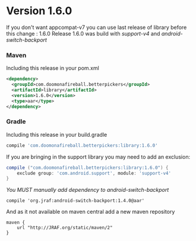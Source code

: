 Version 1.6.0
=============

If you don't want appcompat-v7 you can use last release of library before this change : 1.6.0
Release 1.6.0 was build with _support-v4_ and _android-switch-backport_

### Maven

Including this release in your pom.xml

```xml
<dependency>
  <groupId>com.doomonafireball.betterpickers</groupId>
  <artifactId>library</artifactId>
  <version>1.6.0</version>
  <type>aar</type>
</dependency>
```

### Gradle

Including this release in your build.gradle

```groovy
compile 'com.doomonafireball.betterpickers:library:1.6.0'
```

If you are bringing in the support library you may need to add an exclusion:

```groovy
compile ("com.doomonafireball.betterpickers:library:1.6.0") {
    exclude group: 'com.android.support', module: 'support-v4'
}
```

_You MUST manually add dependency to android-switch-backport_

```
compile 'org.jraf:android-switch-backport:1.4.0@aar'
```
And as it not available on maven central add a new maven repository
```
maven {
    url "http://JRAF.org/static/maven/2"
}
```


